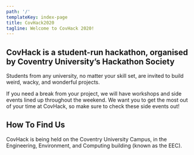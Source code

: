 ```yaml
---
path: '/'
templateKey: index-page
title: CovHack2020
tagline: Welcome to CovHack 2020!
---
```


## CovHack is a student-run hackathon, organised by Coventry University’s Hackathon Society

Students from any university, no matter your skill set, are invited to build weird, wacky, and wonderful projects.

If you need a break from your project, we will have workshops and side events lined up throughout the weekend.
We want you to get the most out of your time at CovHack, so make sure to check these side events out!

## How To Find Us

CovHack is being held on the Coventry University Campus, in the Engineering, Environment, and Computing building (known as the EEC).
